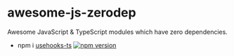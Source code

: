 # awesome-js-zerodep

Awesome JavaScript &amp; TypeScript modules which have zero dependencies.

* npm i [usehooks-ts](https://github.com/juliencrn/usehooks-ts) [![npm version](https://badge.fury.io/js/usehooks-ts.svg)](https://npmjs.com/package/usehooks-ts)
